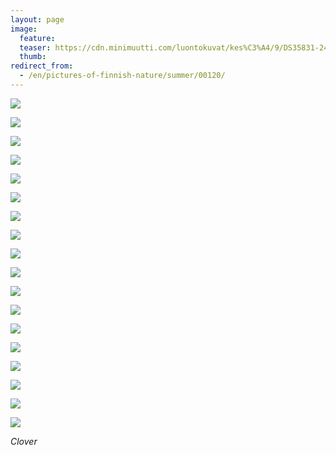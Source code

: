 ```yaml
---
layout: page
image:
  feature:
  teaser: https://cdn.minimuutti.com/luontokuvat/kes%C3%A4/9/DS35831-245px.jpg
  thumb:
redirect_from:
  - /en/pictures-of-finnish-nature/summer/00120/
---
```


![](https://cdn.minimuutti.com/luontokuvat/kes%C3%A4/9/DS35814-800px.jpg)

![](https://cdn.minimuutti.com/luontokuvat/kes%C3%A4/9/DS35805-800px.jpg)

![](https://cdn.minimuutti.com/luontokuvat/kes%C3%A4/9/DS35810-800px.jpg)

![](https://cdn.minimuutti.com/luontokuvat/kes%C3%A4/9/DS35707-800px.jpg)

![](https://cdn.minimuutti.com/luontokuvat/kes%C3%A4/9/DS35862-800px.jpg)

![](https://cdn.minimuutti.com/luontokuvat/kes%C3%A4/9/DS35865-800px.jpg)

![](https://cdn.minimuutti.com/luontokuvat/kes%C3%A4/9/DS35833-800px.jpg)

![](https://cdn.minimuutti.com/luontokuvat/kes%C3%A4/9/DS35852-800px.jpg)

![](https://cdn.minimuutti.com/luontokuvat/kes%C3%A4/9/DS35857-800px.jpg)

![](https://cdn.minimuutti.com/luontokuvat/kes%C3%A4/9/DS35859-800px.jpg)

![](https://cdn.minimuutti.com/luontokuvat/kes%C3%A4/9/DS35840-800px.jpg)

![](https://cdn.minimuutti.com/luontokuvat/kes%C3%A4/9/DS35842-800px.jpg)

![](https://cdn.minimuutti.com/luontokuvat/kes%C3%A4/9/DS35844-800px.jpg)

![](https://cdn.minimuutti.com/luontokuvat/kes%C3%A4/9/DS35850-800px.jpg)

![](https://cdn.minimuutti.com/luontokuvat/kes%C3%A4/9/DS35854-800px.jpg)

![](https://cdn.minimuutti.com/luontokuvat/kes%C3%A4/9/DS35855-800px.jpg)

![](https://cdn.minimuutti.com/luontokuvat/kes%C3%A4/9/DS35831-800px.jpg)

![](https://cdn.minimuutti.com/luontokuvat/kes%C3%A4/9/DS35830-800px.jpg)

*Clover*
